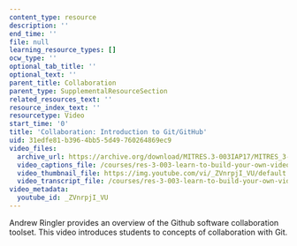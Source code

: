 ```yaml
---
content_type: resource
description: ''
end_time: ''
file: null
learning_resource_types: []
ocw_type: ''
optional_tab_title: ''
optional_text: ''
parent_title: Collaboration
parent_type: SupplementalResourceSection
related_resources_text: ''
resource_index_text: ''
resourcetype: Video
start_time: '0'
title: 'Collaboration: Introduction to Git/GitHub'
uid: 31edfe81-b396-4bb5-5d49-760264869ec9
video_files:
  archive_url: https://archive.org/download/MITRES.3-003IAP17/MITRES_3-003IAP17_Class_Activities_07_300k.mp4
  video_captions_file: /courses/res-3-003-learn-to-build-your-own-videogame-with-the-unity-game-engine-and-microsoft-kinect-january-iap-2017/64701cc692205c688021b3a996b062d0_ZVnrpjIVU.vtt
  video_thumbnail_file: https://img.youtube.com/vi/_ZVnrpjI_VU/default.jpg
  video_transcript_file: /courses/res-3-003-learn-to-build-your-own-videogame-with-the-unity-game-engine-and-microsoft-kinect-january-iap-2017/4d65e63e7050a998f5bba23ed6f04346_ZVnrpjIVU.pdf
video_metadata:
  youtube_id: _ZVnrpjI_VU
---
```


Andrew Ringler provides an overview of the Github software collaboration toolset. This video introduces students to concepts of collaboration with Git.




